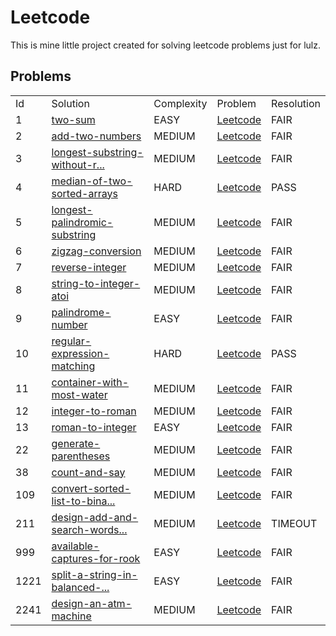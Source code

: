 # Leetcode
This is mine little project created for solving leetcode problems just for lulz.

## Problems
<table>
    <tr>
        <td>Id</td>
        <td>Solution</td>
        <td>Complexity</td>
        <td>Problem</td>
        <td>Resolution</td>
    </tr>
    <tr>
        <td>1</td>
        <td><a href="https://github.com/illepidus/Leetcode/blob/master/src/main/java/ru/krotarnya/leetcode/problem/p0001/Solution.java">two-sum</a></td>
        <td>EASY</td>
        <td><a href="https://leetcode.com/problems/two-sum/">Leetcode</a></td>
        <td title="Solution totally satisfy constraints">FAIR</td>
    </tr>
    <tr>
        <td>2</td>
        <td><a href="https://github.com/illepidus/Leetcode/blob/master/src/main/java/ru/krotarnya/leetcode/problem/p0002/Solution.java">add-two-numbers</a></td>
        <td>MEDIUM</td>
        <td><a href="https://leetcode.com/problems/add-two-numbers/">Leetcode</a></td>
        <td title="Solution totally satisfy constraints">FAIR</td>
    </tr>
    <tr>
        <td>3</td>
        <td><a href="https://github.com/illepidus/Leetcode/blob/master/src/main/java/ru/krotarnya/leetcode/problem/p0003/Solution.java">longest-substring-without-r...</a></td>
        <td>MEDIUM</td>
        <td><a href="https://leetcode.com/problems/longest-substring-without-repeating-characters/">Leetcode</a></td>
        <td title="Solution totally satisfy constraints">FAIR</td>
    </tr>
    <tr>
        <td>4</td>
        <td><a href="https://github.com/illepidus/Leetcode/blob/master/src/main/java/ru/krotarnya/leetcode/problem/p0004/Solution.java">median-of-two-sorted-arrays</a></td>
        <td>HARD</td>
        <td><a href="https://leetcode.com/problems/median-of-two-sorted-arrays/">Leetcode</a></td>
        <td title="Solution is accepted by leetcode, but breaks some unchecked constraints">PASS</td>
    </tr>
    <tr>
        <td>5</td>
        <td><a href="https://github.com/illepidus/Leetcode/blob/master/src/main/java/ru/krotarnya/leetcode/problem/p0005/Solution.java">longest-palindromic-substring</a></td>
        <td>MEDIUM</td>
        <td><a href="https://leetcode.com/problems/longest-palindromic-substring/">Leetcode</a></td>
        <td title="Solution totally satisfy constraints">FAIR</td>
    </tr>
    <tr>
        <td>6</td>
        <td><a href="https://github.com/illepidus/Leetcode/blob/master/src/main/java/ru/krotarnya/leetcode/problem/p0006/Solution.java">zigzag-conversion</a></td>
        <td>MEDIUM</td>
        <td><a href="https://leetcode.com/problems/zigzag-conversion/">Leetcode</a></td>
        <td title="Solution totally satisfy constraints">FAIR</td>
    </tr>
    <tr>
        <td>7</td>
        <td><a href="https://github.com/illepidus/Leetcode/blob/master/src/main/java/ru/krotarnya/leetcode/problem/p0007/Solution.java">reverse-integer</a></td>
        <td>MEDIUM</td>
        <td><a href="https://leetcode.com/problems/reverse-integer/">Leetcode</a></td>
        <td title="Solution totally satisfy constraints">FAIR</td>
    </tr>
    <tr>
        <td>8</td>
        <td><a href="https://github.com/illepidus/Leetcode/blob/master/src/main/java/ru/krotarnya/leetcode/problem/p0008/Solution.java">string-to-integer-atoi</a></td>
        <td>MEDIUM</td>
        <td><a href="https://leetcode.com/problems/string-to-integer-atoi/">Leetcode</a></td>
        <td title="Solution totally satisfy constraints">FAIR</td>
    </tr>
    <tr>
        <td>9</td>
        <td><a href="https://github.com/illepidus/Leetcode/blob/master/src/main/java/ru/krotarnya/leetcode/problem/p0009/Solution.java">palindrome-number</a></td>
        <td>EASY</td>
        <td><a href="https://leetcode.com/problems/palindrome-number/">Leetcode</a></td>
        <td title="Solution totally satisfy constraints">FAIR</td>
    </tr>
    <tr>
        <td>10</td>
        <td><a href="https://github.com/illepidus/Leetcode/blob/master/src/main/java/ru/krotarnya/leetcode/problem/p0010/Solution.java">regular-expression-matching</a></td>
        <td>HARD</td>
        <td><a href="https://leetcode.com/problems/regular-expression-matching/">Leetcode</a></td>
        <td title="Solution is accepted by leetcode, but breaks some unchecked constraints">PASS</td>
    </tr>
    <tr>
        <td>11</td>
        <td><a href="https://github.com/illepidus/Leetcode/blob/master/src/main/java/ru/krotarnya/leetcode/problem/p0011/Solution.java">container-with-most-water</a></td>
        <td>MEDIUM</td>
        <td><a href="https://leetcode.com/problems/container-with-most-water/">Leetcode</a></td>
        <td title="Solution totally satisfy constraints">FAIR</td>
    </tr>
    <tr>
        <td>12</td>
        <td><a href="https://github.com/illepidus/Leetcode/blob/master/src/main/java/ru/krotarnya/leetcode/problem/p0012/Solution.java">integer-to-roman</a></td>
        <td>MEDIUM</td>
        <td><a href="https://leetcode.com/problems/integer-to-roman/">Leetcode</a></td>
        <td title="Solution totally satisfy constraints">FAIR</td>
    </tr>
    <tr>
        <td>13</td>
        <td><a href="https://github.com/illepidus/Leetcode/blob/master/src/main/java/ru/krotarnya/leetcode/problem/p0013/Solution.java">roman-to-integer</a></td>
        <td>EASY</td>
        <td><a href="https://leetcode.com/problems/roman-to-integer/">Leetcode</a></td>
        <td title="Solution totally satisfy constraints">FAIR</td>
    </tr>
    <tr>
        <td>22</td>
        <td><a href="https://github.com/illepidus/Leetcode/blob/master/src/main/java/ru/krotarnya/leetcode/problem/p0022/Solution.java">generate-parentheses</a></td>
        <td>MEDIUM</td>
        <td><a href="https://leetcode.com/problems/generate-parentheses/">Leetcode</a></td>
        <td title="Solution totally satisfy constraints">FAIR</td>
    </tr>
    <tr>
        <td>38</td>
        <td><a href="https://github.com/illepidus/Leetcode/blob/master/src/main/java/ru/krotarnya/leetcode/problem/p0038/Solution.java">count-and-say</a></td>
        <td>MEDIUM</td>
        <td><a href="https://leetcode.com/problems/count-and-say/">Leetcode</a></td>
        <td title="Solution totally satisfy constraints">FAIR</td>
    </tr>
    <tr>
        <td>109</td>
        <td><a href="https://github.com/illepidus/Leetcode/blob/master/src/main/java/ru/krotarnya/leetcode/problem/p0109/Solution.java">convert-sorted-list-to-bina...</a></td>
        <td>MEDIUM</td>
        <td><a href="https://leetcode.com/problems/convert-sorted-list-to-binary-search-tree/">Leetcode</a></td>
        <td title="Solution totally satisfy constraints">FAIR</td>
    </tr>
    <tr>
        <td>211</td>
        <td><a href="https://github.com/illepidus/Leetcode/blob/master/src/main/java/ru/krotarnya/leetcode/problem/p0211/WordDictionary.java">design-add-and-search-words...</a></td>
        <td>MEDIUM</td>
        <td><a href="https://leetcode.com/problems/design-add-and-search-words-data-structure/">Leetcode</a></td>
        <td title="Not accepted by leetcode due to timeout">TIMEOUT</td>
    </tr>
    <tr>
        <td>999</td>
        <td><a href="https://github.com/illepidus/Leetcode/blob/master/src/main/java/ru/krotarnya/leetcode/problem/p0999/Solution.java">available-captures-for-rook</a></td>
        <td>EASY</td>
        <td><a href="https://leetcode.com/problems/available-captures-for-rook/">Leetcode</a></td>
        <td title="Solution totally satisfy constraints">FAIR</td>
    </tr>
    <tr>
        <td>1221</td>
        <td><a href="https://github.com/illepidus/Leetcode/blob/master/src/main/java/ru/krotarnya/leetcode/problem/p1221/Solution.java">split-a-string-in-balanced-...</a></td>
        <td>EASY</td>
        <td><a href="https://leetcode.com/problems/split-a-string-in-balanced-strings/">Leetcode</a></td>
        <td title="Solution totally satisfy constraints">FAIR</td>
    </tr>
    <tr>
        <td>2241</td>
        <td><a href="https://github.com/illepidus/Leetcode/blob/master/src/main/java/ru/krotarnya/leetcode/problem/p2241/Solution.java">design-an-atm-machine</a></td>
        <td>MEDIUM</td>
        <td><a href="https://leetcode.com/problems/design-an-atm-machine/">Leetcode</a></td>
        <td title="Solution totally satisfy constraints">FAIR</td>
    </tr>

</table>